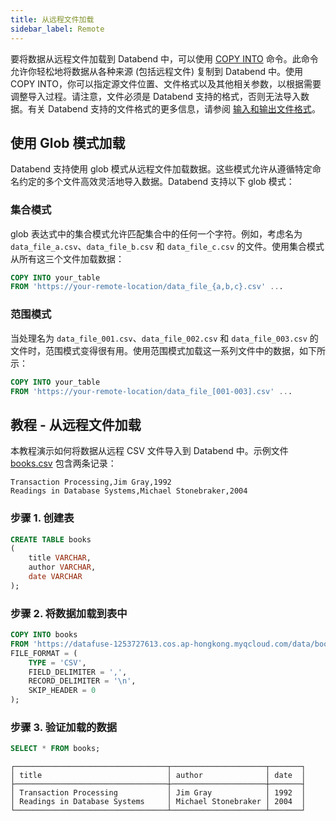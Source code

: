 ```yaml
---
title: 从远程文件加载
sidebar_label: Remote
---
```


要将数据从远程文件加载到 Databend 中，可以使用 [COPY INTO](/sql/sql-commands/dml/dml-copy-into-table) 命令。此命令允许你轻松地将数据从各种来源 (包括远程文件) 复制到 Databend 中。使用 COPY INTO，你可以指定源文件位置、文件格式以及其他相关参数，以根据需要调整导入过程。请注意，文件必须是 Databend 支持的格式，否则无法导入数据。有关 Databend 支持的文件格式的更多信息，请参阅 [输入和输出文件格式](/sql/sql-reference/file-format-options)。

## 使用 Glob 模式加载

Databend 支持使用 glob 模式从远程文件加载数据。这些模式允许从遵循特定命名约定的多个文件高效灵活地导入数据。Databend 支持以下 glob 模式：

### 集合模式

glob 表达式中的集合模式允许匹配集合中的任何一个字符。例如，考虑名为 `data_file_a.csv`、`data_file_b.csv` 和 `data_file_c.csv` 的文件。使用集合模式从所有这三个文件加载数据：

```sql
COPY INTO your_table 
FROM 'https://your-remote-location/data_file_{a,b,c}.csv' ...
```

### 范围模式

当处理名为 `data_file_001.csv`、`data_file_002.csv` 和 `data_file_003.csv` 的文件时，范围模式变得很有用。使用范围模式加载这一系列文件中的数据，如下所示：

```sql
COPY INTO your_table 
FROM 'https://your-remote-location/data_file_[001-003].csv' ...
```

## 教程 - 从远程文件加载

本教程演示如何将数据从远程 CSV 文件导入到 Databend 中。示例文件 [books.csv](https://datafuse-1253727613.cos.ap-hongkong.myqcloud.com/data/books.csv) 包含两条记录：

```text title='books.csv'
Transaction Processing,Jim Gray,1992
Readings in Database Systems,Michael Stonebraker,2004
```

### 步骤 1. 创建表

```sql
CREATE TABLE books
(
    title VARCHAR,
    author VARCHAR,
    date VARCHAR
);
```

### 步骤 2. 将数据加载到表中

```sql
COPY INTO books
FROM 'https://datafuse-1253727613.cos.ap-hongkong.myqcloud.com/data/books.csv'
FILE_FORMAT = (
    TYPE = 'CSV',
    FIELD_DELIMITER = ',',
    RECORD_DELIMITER = '\n',
    SKIP_HEADER = 0
);
```

### 步骤 3. 验证加载的数据

```sql
SELECT * FROM books;
```

```text title='Result:'
┌──────────────────────────────────┬─────────────────────┬───────┐
│ title                            │ author              │ date  │
├──────────────────────────────────┼─────────────────────┼───────┤
│ Transaction Processing           │ Jim Gray            │ 1992  │
│ Readings in Database Systems     │ Michael Stonebraker │ 2004  │
└──────────────────────────────────┴─────────────────────┴───────┘
```
